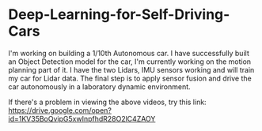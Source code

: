 # Deep-Learning-for-Self-Driving-Cars
I'm working on building a 1/10th Autonomous car. I have successfully built an Object Detection model for the car, I'm currently working on the motion planning part of it. I have the two Lidars, IMU sensors working and will train my car for Lidar data. The final step is to apply sensor fusion and drive the car autonomously in a laboratory dynamic environment.

If there's a problem in viewing the above videos, try this link: https://drive.google.com/open?id=1KV35BoQvipG5xwInpfhdR28O2lC4ZAOY
